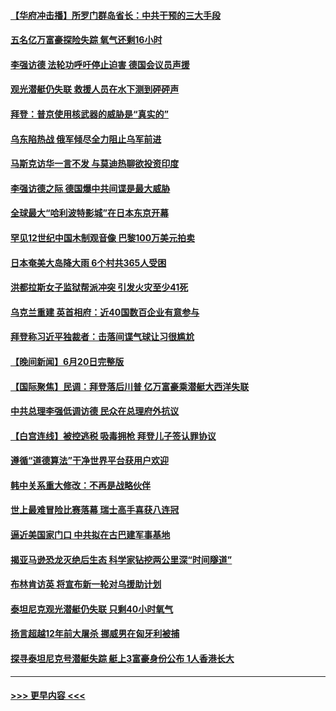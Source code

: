 #### [【华府冲击播】所罗门群岛省长：中共干预的三大手段](../pages/prog202/a103735546.md?t=06220343) 
#### [五名亿万富豪探险失踪 氧气还剩16小时](../pages/prog202/a103735540.md?t=06220343) 
#### [李强访德 法轮功呼吁停止迫害 德国会议员声援](../pages/prog202/a103735384.md?t=06220343) 
#### [观光潜艇仍失联 救援人员在水下测到砰砰声](../pages/prog202/a103735382.md?t=06220343) 
#### [拜登：普京使用核武器的威胁是“真实的”](../pages/prog202/a103735378.md?t=06220343) 
#### [乌东陷热战 俄军倾尽全力阻止乌军前进](../pages/prog202/a103735372.md?t=06220343) 
#### [马斯克访华一言不发 与莫迪热聊欲投资印度](../pages/prog202/a103735352.md?t=06220343) 
#### [李强访德之际 德国爆中共间谍是最大威胁](../pages/prog202/a103735343.md?t=06220343) 
#### [全球最大“哈利波特影城”在日本东京开幕](../pages/prog202/a103735346.md?t=06220343) 
#### [罕见12世纪中国木制观音像 巴黎100万美元拍卖](../pages/prog202/a103735339.md?t=06220343) 
#### [日本奄美大岛降大雨 6个村共365人受困](../pages/prog202/a103735317.md?t=06220343) 
#### [洪都拉斯女子监狱帮派冲突 引发火灾至少41死](../pages/prog202/a103735310.md?t=06220343) 
#### [乌克兰重建 英首相府：近40国数百企业有意参与](../pages/prog202/a103735263.md?t=06220343) 
#### [拜登称习近平独裁者：击落间谍气球让习很尴尬](../pages/prog202/a103735257.md?t=06220343) 
#### [【晚间新闻】6月20日完整版](../pages/prog202/a103735199.md?t=06220343) 
#### [【国际聚焦】民调：拜登落后川普 亿万富豪乘潜艇大西洋失联](../pages/prog202/a103735172.md?t=06220343) 
#### [中共总理李强低调访德 民众在总理府外抗议](../pages/prog202/a103735162.md?t=06220343) 
#### [【白宫连线】被控逃税 吸毒拥枪 拜登儿子签认罪协议](../pages/prog202/a103735165.md?t=06220343) 
#### [遵循“道德算法”干净世界平台获用户欢迎](../pages/prog202/a103735079.md?t=06220343) 
#### [韩中关系重大修改：不再是战略伙伴](../pages/prog202/a103735082.md?t=06220343) 
#### [世上最难冒险比赛落幕 瑞士高手喜获八连冠](../pages/prog202/a103735071.md?t=06220343) 
#### [逼近美国家门口 中共拟在古巴建军事基地](../pages/prog202/a103735060.md?t=06220343) 
#### [揭亚马逊恐龙灭绝后生态 科学家钻挖两公里深“时间隧道”](../pages/prog202/a103735073.md?t=06220343) 
#### [布林肯访英 将宣布新一轮对乌援助计划](../pages/prog202/a103735061.md?t=06220343) 
#### [泰坦尼克观光潜艇仍失联 只剩40小时氧气](../pages/prog202/a103735059.md?t=06220343) 
#### [扬言超越12年前大屠杀 挪威男在匈牙利被捕](../pages/prog202/a103735042.md?t=06220343) 
#### [探寻泰坦尼克号潜艇失踪 艇上3富豪身份公布 1人香港长大](../pages/prog202/a103735016.md?t=06220343) 

----
#### [ >>> 更早内容 <<< ](../indexes/prog202-earlier.md)

